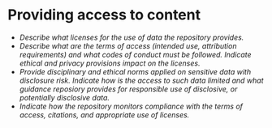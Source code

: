
# Providing access to content

- *Describe what licenses for the use of data the repository provides.*
- *Describe what are the terms of access (intended use, attribution requirements) and what codes of conduct must be followed. Indicate ethical and
privacy provisions impact on the licenses.*
- *Provide disciplinary and ethical norms applied on sensitive data with disclosure risk. Indicate how is the access to such data limited and what guidance reposiory provides for responsible use of disclosive, or potentially disclosive data.*
- *Indicate how the repository monitors compliance with the terms of access, citations, and appropriate use of licenses.*
